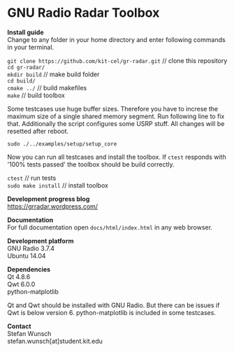 GNU Radio Radar Toolbox
========

**Install guide**  
Change to any folder in your home directory and enter following commands in your terminal.

`git clone https://github.com/kit-cel/gr-radar.git` // clone this repository  
`cd gr-radar/`  
`mkdir build` // make build folder  
`cd build/`  
`cmake ../` // build makefiles  
`make` // build toolbox 

Some testcases use huge buffer sizes. Therefore you have to increse the maximum size of a single shared memory segment. Run following line to fix that. Additionally the script configures some USRP stuff. All changes will be resetted after reboot.

`sudo ./../examples/setup/setup_core`

Now you can run all testcases and install the toolbox. If `ctest` responds with '100% tests passed' the toolbox should be build correctly.

`ctest` // run tests  
`sudo make install` // install toolbox

**Development progress blog**  
https://grradar.wordpress.com/

**Documentation**  
For full documentation open `docs/html/index.html` in any web browser.

**Development platform**  
GNU Radio 3.7.4  
Ubuntu 14.04

**Dependencies**  
Qt 4.8.6  
Qwt 6.0.0  
python-matplotlib  

Qt and Qwt should be installed with GNU Radio. But there can be issues if Qwt is below version 6. python-matplotlib is included in some testcases.

**Contact**  
Stefan Wunsch  
stefan.wunsch[at]student.kit.edu
